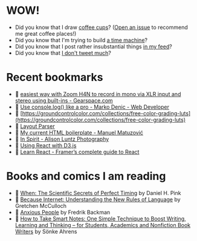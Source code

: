 # WOW!

- Did you know that I draw [coffee cups](https://papercups.mamuso.net/)? ([Open an issue](https://github.com/mamuso/papercups/issues) to recommend me great coffee places!)
- Did you know that I'm trying to build [a time machine](https://github.com/mamuso/fluxcapacitor)?
- Did you know that I post rather insubstantial things [in my feed](https://feed.mamuso.net/)?
- Did you know that [I don't tweet much](https://twitter.com/mamuso)?

# Recent bookmarks

- 👀 [easiest way with Zoom H4N to record in mono via XLR input and stereo using built-ins - Gearspace.com](https://gearspace.com/board/newbie-audio-engineering-production-question-zone/645682-easiest-way-zoom-h4n-record-mono-via-xlr-input-stereo-using-built-ins.html)
- 👀 [Use console.log() like a pro - Marko Denic - Web Developer](https://markodenic.com/use-console-log-like-a-pro/)
- 👀 [https://groundcontrolcolor.com/collections/free-color-grading-luts](https://groundcontrolcolor.com/collections/free-color-grading-luts)
- 👀 [Layout Parser](https://layout-parser.github.io/)
- 👀 [My current HTML boilerplate - Manuel Matuzović](https://www.matuzo.at/blog/html-boilerplate/)
- 👀 [In Spirit - Alison Luntz Photography](https://www.alisonluntz.com/in-spirit/)
- 👀 [Using React with D3.js](https://wattenberger.com/blog/react-and-d3)
- 👀 [Learn React - Framer’s complete guide to React](https://www.framer.com/books/framer-guide-to-react/)


# Books and comics I am reading

- 📘 [When: The Scientific Secrets of Perfect Timing](https://www.goodreads.com/book/show/35786699) by Daniel H. Pink
- 📘 [Because Internet: Understanding the New Rules of Language](https://www.goodreads.com/book/show/37834053) by Gretchen McCulloch
- 📘 [Anxious People](https://www.goodreads.com/book/show/49534036) by Fredrik Backman
- 📘 [How to Take Smart Notes: One Simple Technique to Boost Writing, Learning and Thinking – for Students, Academics and Nonfiction Book Writers](https://www.goodreads.com/book/show/34507927) by Sönke Ahrens

